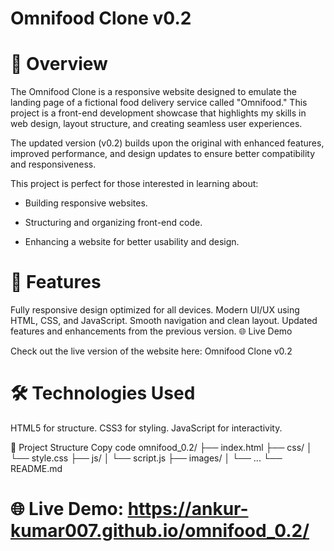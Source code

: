 # Omnifood Clone v0.2


# 🌟 Overview

The Omnifood Clone is a responsive website designed to emulate the landing page of a fictional food delivery service called "Omnifood." This project is a front-end development showcase that highlights my skills in web design, layout structure, and creating seamless user experiences.

The updated version (v0.2) builds upon the original with enhanced features, improved performance, and design updates to ensure better compatibility and responsiveness.

This project is perfect for those interested in learning about:

* Building responsive websites.

* Structuring and organizing front-end code.

* Enhancing a website for better usability and design.

# 📜 Features

Fully responsive design optimized for all devices. Modern UI/UX using HTML, CSS, and JavaScript. Smooth navigation and clean layout. Updated features and enhancements from the previous version. 🌐 Live Demo

Check out the live version of the website here: Omnifood Clone v0.2

# 🛠️ Technologies Used

HTML5 for structure. CSS3 for styling. JavaScript for interactivity.

📂 Project Structure Copy code omnifood_0.2/ ├── index.html ├── css/ │ └── style.css ├── js/ │ └── script.js ├── images/ │ └── ... └── README.md

# 🌐 Live Demo: https://ankur-kumar007.github.io/omnifood_0.2/
